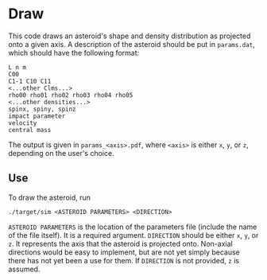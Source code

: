 # Draw

This code draws an asteroid's shape and density distribution as projected onto a given axis. A description of the asteroid should be put in `params.dat`, which should have the following format:
```
L n m
C00
C1-1 C10 C11
<...other Clms...>
rho00 rho01 rho02 rho03 rho04 rho05
<...other densities...>
spinx, spiny, spinz
impact parameter
velocity
central mass
```
The output is given in `params_<axis>.pdf`, where `<axis>` is either `x`, `y`, or `z`, depending on the user's choice.

## Use
To draw the asteroid, run

`./target/sim <ASTEROID PARAMETERS> <DIRECTION>`

`ASTEROID PARAMETERS` is the location of the parameters file (include the name of the file itself). It is a required argument. `DIRECTION` should be either `x`, `y`, or `z`. It represents the axis that the asteroid is projected onto. Non-axial directions would be easy to implement, but are not yet simply because there has not yet been a use for them. If `DIRECTION` is not provided, `z` is assumed.
